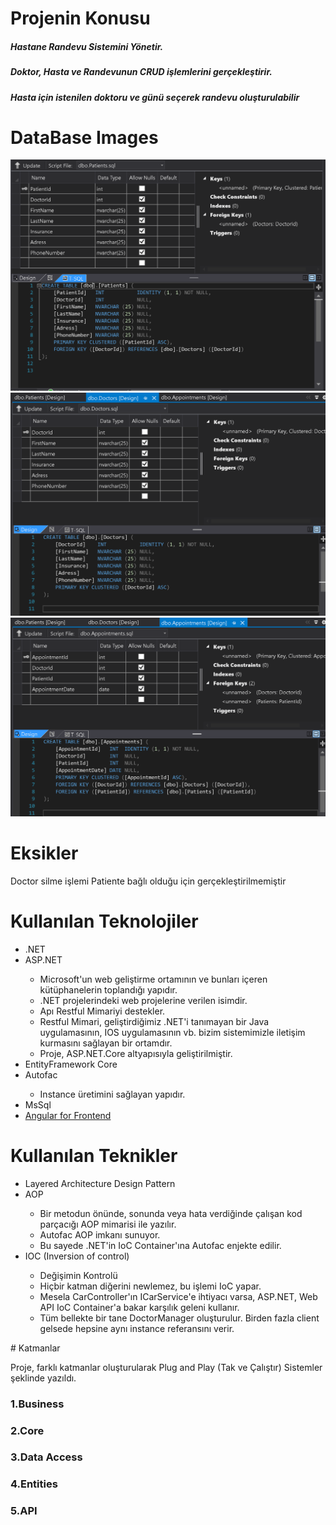 # Projenin Konusu 

<h5>Hastane Randevu Sistemini Yönetir.</h5>
<h5>Doktor, Hasta ve Randevunun CRUD işlemlerini gerçekleştirir.</h5> 
<h5>Hasta için istenilen doktoru ve günü seçerek randevu oluşturulabilir</h5>

# DataBase Images

<img src="https://github.com/feyzanursaka/HospitalManagement-frontend/blob/master/ss/11.PNG">
<img src="https://github.com/feyzanursaka/HospitalManagement-frontend/blob/master/ss/12.PNG">
<img src="https://github.com/feyzanursaka/HospitalManagement-frontend/blob/master/ss/13.PNG">

# Eksikler
Doctor silme işlemi Patiente bağlı olduğu için gerçekleştirilmemiştir

# Kullanılan Teknolojiler   
<ul style="list-style-type:disc">
 <li>.NET</li>
 <li>ASP.NET</li>
    <ul>
      <li>Microsoft'un web geliştirme ortamının ve bunları içeren kütüphanelerin toplandığı yapıdır.</li> 
      <li>.NET projelerindeki web projelerine verilen isimdir.</li>
      <li>Apı Restful Mimariyi destekler.</li>
      <li>Restful Mimari, geliştirdiğimiz .NET'i tanımayan bir Java uygulamasının, IOS uygulamasının vb. bizim sistemimizle iletişim kurmasını sağlayan bir ortamdır.</li>
      <li>Proje, ASP.NET.Core altyapısıyla geliştirilmiştir.</li>
    </ul> 
 <li>EntityFramework Core</li>
 <li>Autofac</li>
    <ul>
      <li>Instance üretimini sağlayan yapıdır.</li> 
    </ul> 
 <li>MsSql</li> 
 <li><a href="https://github.com/feyzanursaka/HospitalManagement-frontend">Angular for Frontend</a></li> 
</ul>

# Kullanılan Teknikler  
<ul style="list-style-type:disc">
 <li>Layered Architecture Design Pattern</li>
 <li>AOP</li>
    <ul>
      <li>Bir metodun önünde, sonunda veya hata verdiğinde çalışan kod parçacığı AOP mimarisi ile yazılır.</li> 
      <li>Autofac AOP imkanı sunuyor.</li>
      <li>Bu sayede .NET'in IoC Container'ına Autofac enjekte edilir.</li>
    </ul> 
 <li>IOC (Inversion of control)</li> 
    <ul>
      <li>Değişimin Kontrolü</li> 
      <li>Hiçbir katman diğerini newlemez, bu işlemi IoC yapar.</li>
      <li>Mesela CarController'ın ICarService'e ihtiyacı varsa, ASP.NET, Web API IoC Container'a bakar karşılık geleni kullanır.</li>
      <li>Tüm bellekte bir tane DoctorManager oluşturulur. Birden fazla client gelsede hepsine aynı instance referansını verir.</li>
    </ul> 
</ul>
# Katmanlar

<p>Proje, farklı katmanlar oluşturularak Plug and Play (Tak ve Çalıştır) Sistemler şeklinde yazıldı.
<h3>1.Business</h3>
<h3>2.Core</h3>
<h3>3.Data Access</h3>
<h3>4.Entities</h3>
<h3>5.API</h3>

